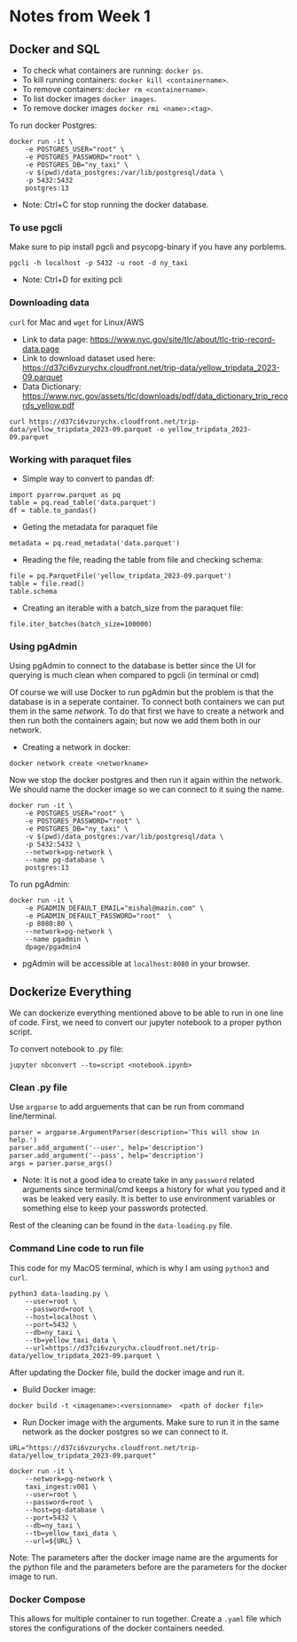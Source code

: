 
# Notes from Week 1

## Docker and SQL
- To check what containers are running: ```docker ps```.
- To kill running containers: ```docker kill <containername>```.
- To remove containers: ```docker rm <containername>```.
- To list docker images ```docker images```.
- To remove docker images ```docker rmi <name>:<tag>```.

To run docker Postgres:
```
docker run -it \
    -e POSTGRES_USER="root" \
    -e POSTGRES_PASSWORD="root" \
    -e POSTGRES_DB="ny_taxi" \
    -v $(pwd)/data_postgres:/var/lib/postgresql/data \
    -p 5432:5432
    postgres:13
```
- Note: Ctrl+C for stop running the docker database. 


### To use pgcli
Make sure to pip install pgcli and psycopg-binary if you have any porblems.

```pgcli -h localhost -p 5432 -u root -d ny_taxi```

- Note: Ctrl+D for exiting pcli 


### Downloading data
```curl``` for Mac and ```wget``` for Linux/AWS
- Link to data page: https://www.nyc.gov/site/tlc/about/tlc-trip-record-data.page
- Link to download dataset used here: https://d37ci6vzurychx.cloudfront.net/trip-data/yellow_tripdata_2023-09.parquet 
- Data Dictionary: https://www.nyc.gov/assets/tlc/downloads/pdf/data_dictionary_trip_records_yellow.pdf

```curl https://d37ci6vzurychx.cloudfront.net/trip-data/yellow_tripdata_2023-09.parquet -o yellow_tripdata_2023-09.parquet```

### Working with paraquet files
- Simple way to convert to pandas df:
```
import pyarrow.parquet as pq
table = pq.read_table('data.parquet')
df = table.to_pandas()
```
- Geting the metadata for paraquet file

```metadata = pq.read_metadata('data.parquet')```

- Reading the file, reading the table from file and checking schema:
```
file = pq.ParquetFile('yellow_tripdata_2023-09.parquet')
table = file.read()
table.schema
```

- Creating an iterable with a batch_size from the paraquet file:

```file.iter_batches(batch_size=100000)```

### Using pgAdmin 
Using pgAdmin to connect to the database is better since the UI for querying is much clean when compared to pgcli (in terminal or cmd)

Of course we will use Docker to run pgAdmin but the problem is that the database is in a seperate container. To connect both containers we can put them in the same *network*. To do that first we have to create a network and then run both the containers again; but now we add them both in our network. 

- Creating a network in docker:
```
docker network create <networkname>
```

Now we stop the docker postgres and then run it again within the network. We should name the docker image so we can connect to it suing the name.
```
docker run -it \
    -e POSTGRES_USER="root" \
    -e POSTGRES_PASSWORD="root" \
    -e POSTGRES_DB="ny_taxi" \
    -v $(pwd)/data_postgres:/var/lib/postgresql/data \
    -p 5432:5432 \
    --network=pg-network \
    --name pg-database \
    postgres:13

```

To run pgAdmin:
```
docker run -it \
    -e PGADMIN_DEFAULT_EMAIL="mishal@mazin.com" \
    -e PGADMIN_DEFAULT_PASSWORD="root"  \
    -p 8080:80 \
    --network=pg-network \
    --name pgadmin \
    dpage/pgadmin4
```

- pgAdmin will be accessible at ```localhost:8080``` in your browser.

## Dockerize Everything

We can dockerize everything mentioned above to be able to run in one line of code. First, we need to convert our jupyter notebook to a proper python script. 

To convert notebook to .py file:
```
jupyter nbconvert --to=script <notebook.ipynb>
```

### Clean .py file

Use ```argparse``` to add arguements that can be run from command line/terminal. 

```
parser = argparse.ArgumentParser(description='This will show in help.')
parser.add_argument('--user', help='description')
parser.add_argument('--pass', help='description')
args = parser.parse_args()
```
- Note: It is not a good idea to create take in any ```password``` related arguments since terminal/cmd keeps a history for what you typed and it was be leaked very easily. It is better to use environment variables or something else to keep your passwords protected.

Rest of the cleaning can be found in the ```data-loading.py``` file.

### Command Line code to run file
This code for my MacOS terminal, which is why I am using ```python3``` and ```curl```.
```
python3 data-loading.py \
    --user=root \
    --password=root \
    --host=localhost \
    --port=5432 \
    --db=ny_taxi \
    --tb=yellow_taxi_data \
    --url=https://d37ci6vzurychx.cloudfront.net/trip-data/yellow_tripdata_2023-09.parquet \
```

After updating the Docker file, build the docker image and run it. 
- Build Docker image:

```docker build -t <imagename>:<versionname>  <path of docker file>```

- Run Docker image with the arguments. Make sure to run it in the same network as the docker postgres so we can connect to it.
```
URL="https://d37ci6vzurychx.cloudfront.net/trip-data/yellow_tripdata_2023-09.parquet"

docker run -it \
    --network=pg-network \
    taxi_ingest:v001 \
    --user=root \
    --password=root \
    --host=pg-database \
    --port=5432 \
    --db=ny_taxi \
    --tb=yellow_taxi_data \
    --url=${URL} \
```
Note: The parameters after the docker image name are the arguments for the python file and the parameters before are the parameters for the docker image to run. 

### Docker Compose

This allows for multiple container to run together. Create a ```.yaml``` file which stores the configurations of the docker containers needed. 